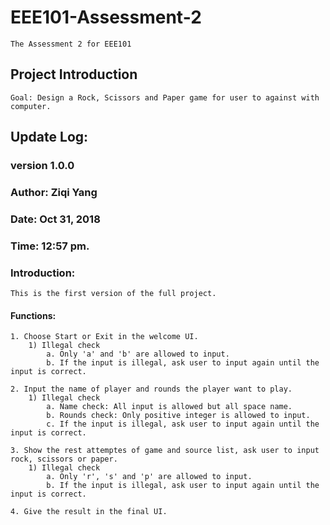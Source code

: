 # EEE101-Assessment-2
    The Assessment 2 for EEE101

## Project Introduction
    Goal: Design a Rock, Scissors and Paper game for user to against with computer.

## Update Log:

### version 1.0.0
### Author: Ziqi Yang
### Date:   Oct 31, 2018
### Time:   12:57 pm.
### Introduction:
    This is the first version of the full project.
#### Functions:
    1. Choose Start or Exit in the welcome UI.
        1) Illegal check
            a. Only 'a' and 'b' are allowed to input.
            b. If the input is illegal, ask user to input again until the input is correct.
    
    2. Input the name of player and rounds the player want to play.
        1) Illegal check
            a. Name check: All input is allowed but all space name.
            b. Rounds check: Only positive integer is allowed to input.
            c. If the input is illegal, ask user to input again until the input is correct. 
    
    3. Show the rest attemptes of game and source list, ask user to input rock, scissors or paper.
        1) Illegal check
            a. Only 'r', 's' and 'p' are allowed to input.
            b. If the input is illegal, ask user to input again until the input is correct.
    
    4. Give the result in the final UI.